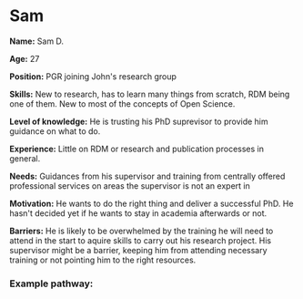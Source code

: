 # Sam

**Name:** Sam D.

**Age:** 27

**Position:** PGR joining John's research group

**Skills:** New to research, has to learn many things from scratch, RDM being one of them. New to most of the concepts of Open Science.

**Level of knowledge:** He is trusting his PhD suprevisor to provide him guidance on what to do. 

**Experience:** Little on RDM or research and publication processes in general.

**Needs:** Guidances from his supervisor and training from centrally offered professional services on areas the supervisor is not an expert in

**Motivation:** He wants to do the right thing and deliver a successful PhD. He hasn't decided yet if he wants to stay in academia afterwards or not.

**Barriers:** He is likely to be overwhelmed by the training he will need to attend in the start to aquire skills to carry out his research project. His supervisor might be a barrier, keeping him from attending necessary training or not pointing him to the right resources.


### Example pathway:
